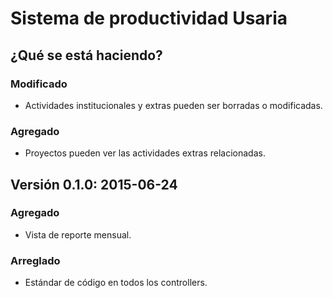 # Sistema de productividad Usaria

## ¿Qué se está haciendo?
### Modificado
- Actividades institucionales y extras pueden ser borradas o modificadas.

### Agregado
- Proyectos pueden ver las actividades extras relacionadas.

## Versión 0.1.0: 2015-06-24
### Agregado
- Vista de reporte mensual.

### Arreglado
- Estándar de código en todos los controllers.
